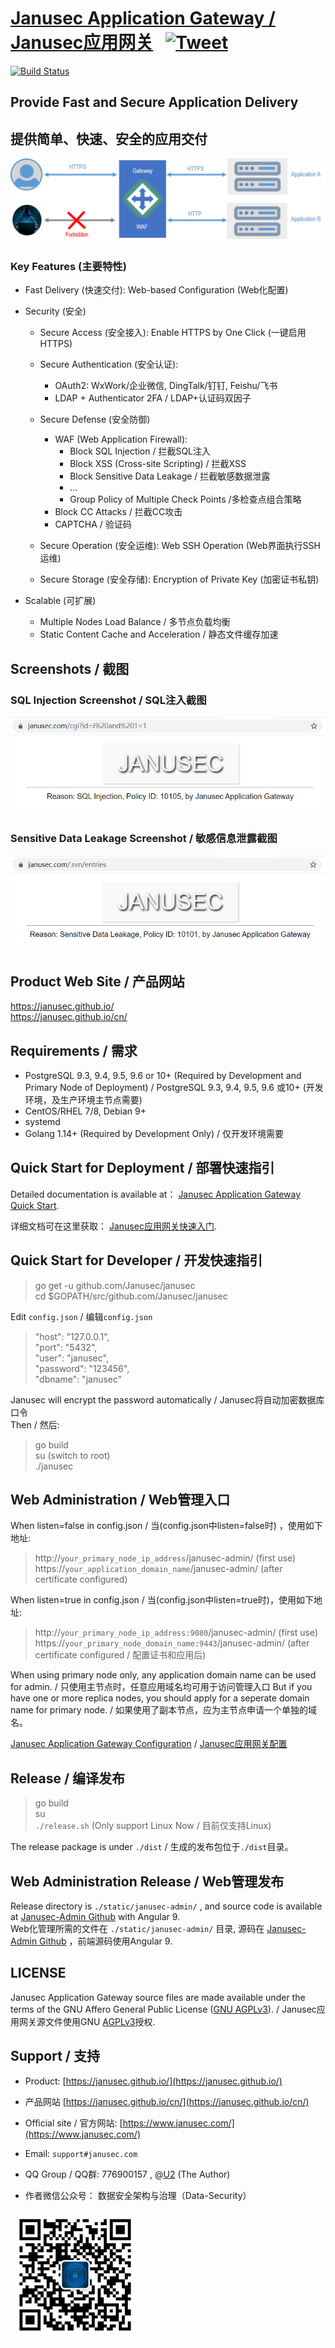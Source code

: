 # [Janusec Application Gateway / Janusec应用网关](https://www.janusec.com/) &nbsp; [![Tweet](https://img.shields.io/twitter/url/http/shields.io.svg?style=social)](https://twitter.com/intent/tweet?text=Protect%20web%20applications%20from%20network%20attacks%20with%20open%20source%20Janusec%20Application%20Gateway&url=https://github.com/Janusec/janusec&via=janusec&hashtags=waf,web,application,firewall,gateway)

[![Build Status](https://travis-ci.org/Janusec/janusec.svg?branch=master)](https://travis-ci.org/Janusec/janusec)


## Provide Fast and Secure Application Delivery   
## 提供简单、快速、安全的应用交付   
![Janusec Application Gateway](gateway1.png)  

### Key Features (主要特性)  

* Fast Delivery (快速交付): Web-based Configuration (Web化配置)  

* Security (安全)  

  + Secure Access (安全接入): Enable HTTPS by One Click (一键启用HTTPS)   

  + Secure Authentication (安全认证):  
      - OAuth2: WxWork/企业微信, DingTalk/钉钉, Feishu/飞书  
      - LDAP + Authenticator 2FA / LDAP+认证码双因子  

  + Secure Defense (安全防御)  
      - WAF (Web Application Firewall):  
          * Block SQL Injection / 拦截SQL注入  
          * Block XSS (Cross-site Scripting) / 拦截XSS  
          * Block Sensitive Data Leakage / 拦截敏感数据泄露  
          * ...
          * Group Policy of Multiple Check Points /多检查点组合策略   
      - Block CC Attacks / 拦截CC攻击  
      - CAPTCHA / 验证码  

  + Secure Operation (安全运维): Web SSH Operation (Web界面执行SSH运维)   
 
  + Secure Storage (安全存储): Encryption of Private Key (加密证书私钥)  

* Scalable (可扩展)    
  + Multiple Nodes Load Balance / 多节点负载均衡  
  + Static Content Cache and Acceleration / 静态文件缓存加速  



## Screenshots / 截图   

### SQL Injection Screenshot / SQL注入截图  

![Janusec Application Gateway Screenshot](waf-demo1.png)  

### Sensitive Data Leakage Screenshot / 敏感信息泄露截图  

![Janusec Application Gateway Screenshot](waf-demo2.png)  

## Product Web Site / 产品网站   

https://janusec.github.io/  
https://janusec.github.io/cn/  

## Requirements / 需求   

* PostgreSQL 9.3, 9.4, 9.5, 9.6 or 10+ (Required by Development and Primary Node of Deployment) / PostgreSQL 9.3, 9.4, 9.5, 9.6 或10+ (开发环境，及生产环境主节点需要)  
* CentOS/RHEL 7/8, Debian 9+  
* systemd  
* Golang 1.14+ (Required by Development Only) / 仅开发环境需要  

## Quick Start for Deployment / 部署快速指引    

Detailed documentation is available at： [Janusec Application Gateway Quick Start](https://janusec.github.io/documentation/quick-start/).  

详细文档可在这里获取： [Janusec应用网关快速入门](https://janusec.github.io/cn/quick-start/).

## Quick Start for Developer / 开发快速指引   

> go get -u github.com/Janusec/janusec  
> cd $GOPATH/src/github.com/Janusec/janusec  

Edit `config.json` / 编辑`config.json`  

> "host": "127.0.0.1",  
> "port": "5432",  
> "user": "janusec",  
> "password": "123456",  
> "dbname": "janusec"  

Janusec will encrypt the password automatically / Janusec将自动加密数据库口令  
Then / 然后:  

> go build  
> su (switch to root)  
> ./janusec  

## Web Administration / Web管理入口 

When listen=false in config.json / 当(config.json中listen=false时) ，使用如下地址:  

> http://`your_primary_node_ip_address`/janusec-admin/    (first use)  
> https://`your_application_domain_name`/janusec-admin/  (after certificate configured)  

When listen=true in config.json / 当(config.json中listen=true时)，使用如下地址:  

> http://`your_primary_node_ip_address:9080`/janusec-admin/    (first use)  
> https://`your_primary_node_domain_name:9443`/janusec-admin/  (after certificate configured / 配置证书和应用后)  

When using primary node only, any application domain name can be used for admin. / 只使用主节点时，任意应用域名均可用于访问管理入口 
But if you have one or more replica nodes, you should apply for a seperate domain name for primary node. / 如果使用了副本节点，应为主节点申请一个单独的域名。   

[Janusec Application Gateway Configuration](https://janusec.github.io/documentation/quick-start/) / [Janusec应用网关配置](https://janusec.github.io/cn/quick-start/)   

## Release / 编译发布 

> go build  
> su  
> `./release.sh`  (Only support Linux Now / 目前仅支持Linux)  

The release package is under `./dist` / 生成的发布包位于`./dist`目录。  

## Web Administration Release / Web管理发布

Release directory is `./static/janusec-admin/` , and source code is available at [Janusec-Admin Github](https://github.com/Janusec/janusec-admin) with Angular 9.   
Web化管理所需的文件在 `./static/janusec-admin/` 目录, 源码在 [Janusec-Admin Github](https://github.com/Janusec/janusec-admin) ，前端源码使用Angular 9.  

## LICENSE

Janusec Application Gateway source files are made available under the terms of the GNU Affero General Public License ([GNU AGPLv3](http://www.gnu.org/licenses/agpl-3.0.html)). / Janusec应用网关源文件使用GNU [AGPLv3](http://www.gnu.org/licenses/agpl-3.0.html)授权.    

## Support / 支持  

* Product: [https://janusec.github.io/](https://janusec.github.io/)  
* 产品网站 [https://janusec.github.io/cn/](https://janusec.github.io/cn/)   
* Official site / 官方网站: [https://www.janusec.com/](https://www.janusec.com/)  
* Email: `support#janusec.com`  
* QQ Group / QQ群: 776900157  , @[U2](https://github.com/zhyale) (The Author)  

* 作者微信公众号： 数据安全架构与治理（Data-Security）  

![数据安全架构与治理（Data-Security）](Data-Security.png)  
